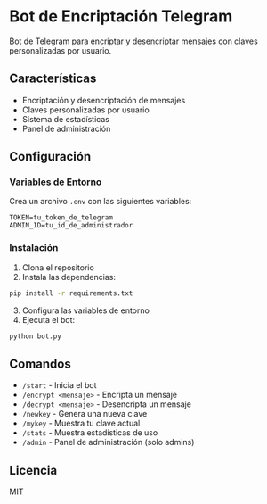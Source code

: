 # Bot de Encriptación Telegram

Bot de Telegram para encriptar y desencriptar mensajes con claves personalizadas por usuario.

## Características
- Encriptación y desencriptación de mensajes
- Claves personalizadas por usuario
- Sistema de estadísticas
- Panel de administración

## Configuración

### Variables de Entorno
Crea un archivo `.env` con las siguientes variables:
```
TOKEN=tu_token_de_telegram
ADMIN_ID=tu_id_de_administrador
```

### Instalación
1. Clona el repositorio
2. Instala las dependencias:
```bash
pip install -r requirements.txt
```
3. Configura las variables de entorno
4. Ejecuta el bot:
```bash
python bot.py
```

## Comandos
- `/start` - Inicia el bot
- `/encrypt <mensaje>` - Encripta un mensaje
- `/decrypt <mensaje>` - Desencripta un mensaje
- `/newkey` - Genera una nueva clave
- `/mykey` - Muestra tu clave actual
- `/stats` - Muestra estadísticas de uso
- `/admin` - Panel de administración (solo admins)

## Licencia
MIT
